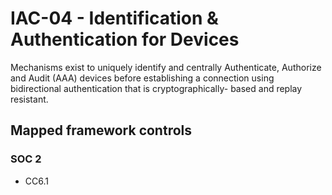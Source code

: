 # IAC-04 - Identification & Authentication for Devices
Mechanisms exist to uniquely identify and centrally Authenticate, Authorize and Audit (AAA) devices before establishing a connection using bidirectional authentication that is cryptographically- based and replay resistant.
## Mapped framework controls
### SOC 2
- CC6.1